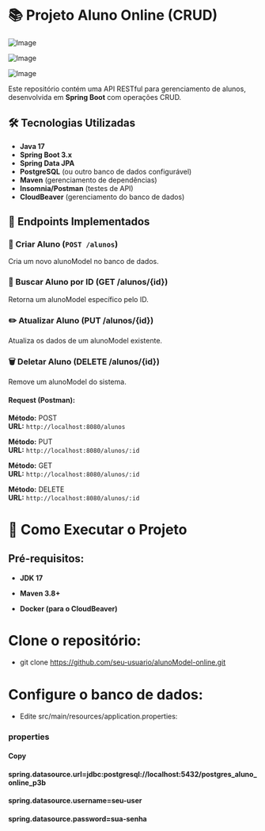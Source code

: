# 📚 Projeto Aluno Online (CRUD)

![Image](https://github.com/user-attachments/assets/e51759e2-2baf-4bb1-beca-2a9e8cca3fca)

![Image](https://github.com/user-attachments/assets/d0f64b1f-9863-47aa-a92d-f8648b01ff5a)

![Image](https://github.com/user-attachments/assets/cd554f6a-e438-43a9-9167-4dfb5e632d03)



Este repositório contém uma API RESTful para gerenciamento de alunos, desenvolvida em **Spring Boot** com operações CRUD.

## 🛠 Tecnologias Utilizadas
- **Java 17**
- **Spring Boot 3.x**
- **Spring Data JPA**
- **PostgreSQL** (ou outro banco de dados configurável)
- **Maven** (gerenciamento de dependências)
- **Insomnia/Postman** (testes de API)
- **CloudBeaver** (gerenciamento do banco de dados)

## 📌 Endpoints Implementados

### 🔹 Criar Aluno (`POST /alunos`)
Cria um novo alunoModel no banco de dados.

### 🔎 Buscar Aluno por ID (GET /alunos/{id})
Retorna um alunoModel específico pelo ID.

### ✏️ Atualizar Aluno (PUT /alunos/{id})
Atualiza os dados de um alunoModel existente.

### 🗑️ Deletar Aluno (DELETE /alunos/{id})
Remove um alunoModel do sistema.

#### Request (Postman):

**Método:** POST  
**URL:** `http://localhost:8080/alunos`  

**Método:** PUT  
**URL:** `http://localhost:8080/alunos/:id`

**Método:** GET  
**URL:** `http://localhost:8080/alunos/:id`

**Método:** DELETE  
**URL:** `http://localhost:8080/alunos/:id`

# 🚀 Como Executar o Projeto

## Pré-requisitos:

- **JDK 17**

- **Maven 3.8+**

- **Docker (para o CloudBeaver)**

# Clone o repositório:

- git clone https://github.com/seu-usuario/alunoModel-online.git

# Configure o banco de dados:

- Edite src/main/resources/application.properties:

### properties
#### Copy
#### spring.datasource.url=jdbc:postgresql://localhost:5432/postgres_aluno_online_p3b
#### spring.datasource.username=seu-user
#### spring.datasource.password=sua-senha 
